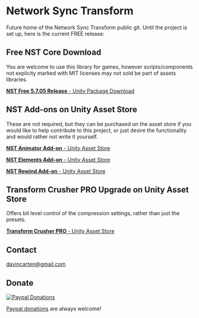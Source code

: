 # Network Sync Transform

Future home of the Network Sync Transform public git.
Until the project is set up, here is the current FREE release:

## Free NST Core Download
You are welcome to use this library for games, however scripts/components not explicity marked with MIT licenses may not sold be part of assets libraries.

[**NST Free 5.7.05 Release** - Unity Package Download](https://github.com/emotitron/NetworkSyncTransform/blob/master/NST_RELEASE_5705_FREE.unitypackage?raw=true)

## NST Add-ons on Unity Asset Store
These are not required, but they can be purchased on the asset store if you would like to help contribute to this project, or just desire the functionality and would rather not write it yourself.

[**NST Animator Add-on** - Unity Asset Store](https://assetstore.unity.com/packages/tools/network/network-sync-transform-nst-animator-add-on-109433)

[**NST Elements Add-on** - Unity Asset Store](https://assetstore.unity.com/packages/tools/network/network-sync-transform-nst-elements-add-on-107530)

[**NST Rewind Add-on** - Unity Asset Store](https://assetstore.unity.com/packages/tools/network/network-sync-transform-nst-rewind-add-on-109377)

## Transform Crusher PRO Upgrade on Unity Asset Store
Offers bit level control of the compression settings, rather than just the presets.

[**Transform Crusher PRO** - Unity Asset Store](https://assetstore.unity.com/packages/tools/network/transform-crusher-116587)

## Contact
<davincarten@gmail.com>

## Donate
[![Paypal Donations](https://raw.githubusercontent.com/emotitron/NetworkSyncTransform/master/Docs/img/paypaldonate.png)](https://paypal.me/emotitron?locale.x=en_US)

[Paypal donations](https://paypal.me/emotitron?locale.x=en_US) are always welcome!

